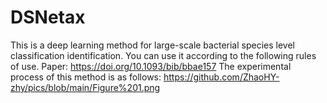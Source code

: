 # DSNetax
This is a deep learning method for large-scale bacterial species level classification identification. You can use it according to the following rules of use.
Paper: https://doi.org/10.1093/bib/bbae157
The experimental process of this method is as follows:
https://github.com/ZhaoHY-zhy/pics/blob/main/Figure%201.png

